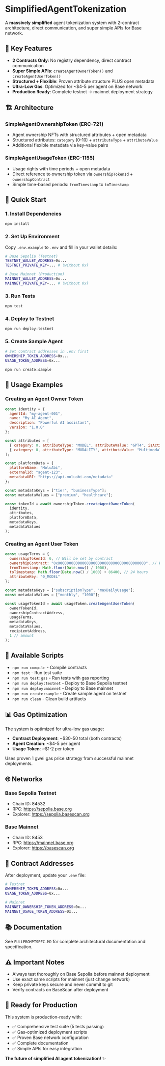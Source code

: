 # SimplifiedAgentTokenization

A **massively simplified** agent tokenization system with 2-contract architecture, direct communication, and super simple APIs for Base network.

## 🎯 Key Features

- **2 Contracts Only**: No registry dependency, direct contract communication
- **Super Simple APIs**: `createAgentOwnerToken()` and `createAgentUserToken()`  
- **Structured + Flexible**: Proven attribute structure PLUS open metadata
- **Ultra-Low Gas**: Optimized for ~$4-5 per agent on Base network
- **Production Ready**: Complete testnet → mainnet deployment strategy

## 🏗️ Architecture

### SimpleAgentOwnershipToken (ERC-721)
- Agent ownership NFTs with structured attributes + open metadata
- Structured attributes: `category` (0-10) + `attributeType` + `attributeValue`
- Additional flexible metadata via key-value pairs

### SimpleAgentUsageToken (ERC-1155)
- Usage rights with time periods + open metadata  
- Direct reference to ownership token via `ownershipTokenId` + `ownershipContract`
- Simple time-based periods: `fromTimestamp` to `toTimestamp`

## 🚀 Quick Start

### 1. Install Dependencies
```bash
npm install
```

### 2. Set Up Environment
Copy `.env.example` to `.env` and fill in your wallet details:
```bash
# Base Sepolia (Testnet)
TESTNET_WALLET_ADDRESS=0x...
TESTNET_PRIVATE_KEY=... # (without 0x)

# Base Mainnet (Production)  
MAINNET_WALLET_ADDRESS=0x...
MAINNET_PRIVATE_KEY=... # (without 0x)
```

### 3. Run Tests
```bash
npm test
```

### 4. Deploy to Testnet
```bash
npm run deploy:testnet
```

### 5. Create Sample Agent
```bash
# Set contract addresses in .env first
OWNERSHIP_TOKEN_ADDRESS=0x...
USAGE_TOKEN_ADDRESS=0x...

npm run create:sample
```

## 📝 Usage Examples

### Creating an Agent Owner Token
```javascript
const identity = {
  agentId: "my-agent-001",
  name: "My AI Agent",
  description: "Powerful AI assistant",
  version: "1.0.0"
};

const attributes = [
  { category: 0, attributeType: "MODEL", attributeValue: "GPT4", isActive: true },
  { category: 0, attributeType: "MODALITY", attributeValue: "Multimodal", isActive: true }
];

const platformData = {
  platformName: "MoluAbi",
  externalId: "agent-123",
  metadataURI: "https://api.moluabi.com/metadata"
};

const metadataKeys = ["tier", "businessType"];
const metadataValues = ["premium", "healthcare"];

const tokenId = await ownershipToken.createAgentOwnerToken(
  identity,
  attributes,
  platformData,
  metadataKeys,
  metadataValues
);
```

### Creating an Agent User Token
```javascript
const usageTerms = {
  ownershipTokenId: 0, // Will be set by contract
  ownershipContract: "0x0000000000000000000000000000000000000000", // Will be set by contract
  fromTimestamp: Math.floor(Date.now() / 1000),
  toTimestamp: Math.floor(Date.now() / 1000) + 86400, // 24 hours
  attributeKey: "0_MODEL"
};

const metadataKeys = ["subscriptionType", "maxDailyUsage"];
const metadataValues = ["monthly", "1000"];

const usageTokenId = await usageToken.createAgentUserToken(
  ownerTokenId,
  ownershipContractAddress,
  usageTerms,
  metadataKeys,
  metadataValues,
  recipientAddress,
  1 // amount
);
```

## 🧪 Available Scripts

- `npm run compile` - Compile contracts
- `npm test` - Run test suite
- `npm run test:gas` - Run tests with gas reporting
- `npm run deploy:testnet` - Deploy to Base Sepolia testnet
- `npm run deploy:mainnet` - Deploy to Base mainnet
- `npm run create:sample` - Create sample agent on testnet
- `npm run clean` - Clean build artifacts

## 📊 Gas Optimization

The system is optimized for ultra-low gas usage:
- **Contract Deployment**: ~$30-50 total (both contracts)
- **Agent Creation**: ~$4-5 per agent
- **Usage Token**: ~$1-2 per token

Uses proven 1 gwei gas price strategy from successful mainnet deployments.

## 🌐 Networks

### Base Sepolia Testnet
- Chain ID: 84532
- RPC: https://sepolia.base.org
- Explorer: https://sepolia.basescan.org

### Base Mainnet  
- Chain ID: 8453
- RPC: https://mainnet.base.org
- Explorer: https://basescan.org

## 🔗 Contract Addresses

After deployment, update your `.env` file:
```bash
# Testnet
OWNERSHIP_TOKEN_ADDRESS=0x...
USAGE_TOKEN_ADDRESS=0x...

# Mainnet  
MAINNET_OWNERSHIP_TOKEN_ADDRESS=0x...
MAINNET_USAGE_TOKEN_ADDRESS=0x...
```

## 📚 Documentation

See `FULLPROMPTSPEC.MD` for complete architectural documentation and specification.

## ⚠️ Important Notes

- Always test thoroughly on Base Sepolia before mainnet deployment
- Use exact same scripts for mainnet (just change network)
- Keep private keys secure and never commit to git
- Verify contracts on BaseScan after deployment

## 🎉 Ready for Production

This system is production-ready with:
- ✅ Comprehensive test suite (5 tests passing)
- ✅ Gas-optimized deployment scripts
- ✅ Proven Base network configuration  
- ✅ Complete documentation
- ✅ Simple APIs for easy integration

**The future of simplified AI agent tokenization!** ✨